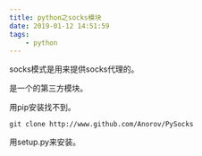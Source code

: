```yaml
---
title: python之socks模块
date: 2019-01-12 14:51:59
tags:
	- python
---
```




socks模式是用来提供socks代理的。

是一个的第三方模块。

用pip安装找不到。

```
git clone http://www.github.com/Anorov/PySocks
```

用setup.py来安装。

